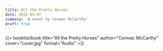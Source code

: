 ```yaml
---
title: All the Pretty Horses
date: 2016-03-07
summary: 'A novel by Cormac McCarthy'
draft: true
---
```


{{< booklist/book
title="All the Pretty Horses"
author="Cormac McCarthy"
cover="cover.jpg"
format="Audio" >}}
